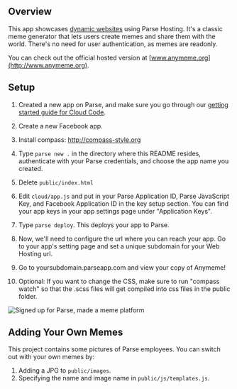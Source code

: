 Overview
--------

This app showcases [dynamic websites](https://www.parse.com/docs/cloud_code_guide#webapp)
using Parse Hosting. It's a classic meme
generator that lets users create memes and
share them with the world. There's
no need for user authentication, as memes
are readonly.

You can check out the official hosted version
at [www.anymeme.org](http://www.anymeme.org).

Setup
-----

1. Created a new app on Parse, and make sure you go
through our [getting started guide for Cloud Code](https://parse.com/docs/cloud_code_guide#started-installing).

2. Create a new Facebook app.

3. Install compass: http://compass-style.org

4. Type `parse new .` in the directory where this
README resides, authenticate with your Parse credentials,
and choose the app name you created.

5. Delete `public/index.html`

6. Edit `cloud/app.js` and put in your Parse Application ID, Parse
JavaScript Key, and Facebook Application ID in the key setup
section. You can find your app keys in your app settings
page under "Application Keys".

7. Type `parse deploy`. This deploys your app to Parse.

8. Now, we'll need to configure the url where you can
reach your app. Go to your app's setting page and set
a unique subdomain for your Web Hosting url.

9. Go to yoursubdomain.parseapp.com and view your copy of Anymeme!

10. Optional: If you want to change the CSS, make sure to
run "compass watch" so that the .scss files will get
compiled into css files in the public folder.

![Signed up for Parse, made a meme platform](http://files.parse.com/a93299c2-d7be-4ea4-b15f-153e693ad8fb/4fa8a62c-c4c9-433d-a01c-43698e3b6c8a-meme.jpg)

Adding Your Own Memes
---------------------

This project contains some pictures of Parse employees. You can switch out
with your own memes by:

1. Adding a JPG to `public/images`.
2. Specifying the name and image name in `public/js/templates.js`.
